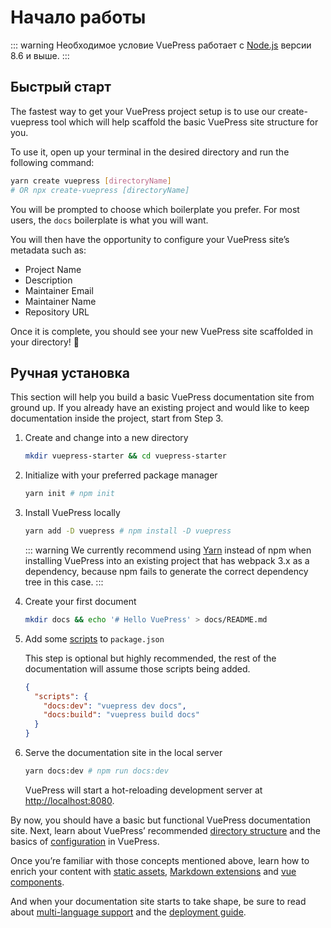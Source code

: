 #  Начало работы

::: warning Необходимое условие
VuePress работает с [Node.js](https://nodejs.org/ru/) версии 8.6 и выше.
:::

## Быстрый старт

The fastest way to get your VuePress project setup is to use our create-vuepress tool which will help scaffold the basic VuePress site structure for you.

To use it, open up your terminal in the desired directory and run the following command:

```bash
yarn create vuepress [directoryName]
# OR npx create-vuepress [directoryName]
```

You will be prompted to choose which boilerplate you prefer. For most users, the `docs` boilerplate is what you will want.

You will then have the opportunity to configure your VuePress site’s metadata such as:

- Project Name
- Description
- Maintainer Email
- Maintainer Name
- Repository URL

Once it is complete, you should see your new VuePress site scaffolded in your directory! :tada:

## Ручная установка

This section will help you build a basic VuePress documentation site from ground up. If you already have an existing project and would like to keep documentation inside the project, start from Step 3.

1. Create and change into a new directory

   ``` bash
   mkdir vuepress-starter && cd vuepress-starter
   ```

2. Initialize with your preferred package manager

   ``` bash
   yarn init # npm init
   ```

3. Install VuePress locally

   ``` bash
   yarn add -D vuepress # npm install -D vuepress
   ```

   ::: warning
   We currently recommend using [Yarn](https://classic.yarnpkg.com/lang/en/) instead of npm when installing VuePress into an existing project that has webpack 3.x as a dependency, because npm fails to generate the correct dependency tree in this case.
   :::

4. Create your first document

   ``` bash
   mkdir docs && echo '# Hello VuePress' > docs/README.md
   ```

5. Add some [scripts](https://classic.yarnpkg.com/en/docs/package-json#toc-scripts) to `package.json`

   This step is optional but highly recommended, the rest of the documentation will assume those scripts being added.

   ``` json
   {
     "scripts": {
       "docs:dev": "vuepress dev docs",
       "docs:build": "vuepress build docs"
     }
   }
   ```

6. Serve the documentation site in the local server

   ``` bash
   yarn docs:dev # npm run docs:dev
   ```

   VuePress will start a hot-reloading development server at [http://localhost:8080](http://localhost:8080).

By now, you should have a basic but functional VuePress documentation site. Next, learn about VuePress’ recommended [directory structure](directory-structure.html) and the basics of [configuration](basic-config.html) in VuePress.

Once you’re familiar with those concepts mentioned above, learn how to enrich your content with [static assets](assets.html), [Markdown extensions](markdown.html) and [vue components](using-vue.html).

And when your documentation site starts to take shape, be sure to read about [multi-language support](i18n.html) and the [deployment guide](deploy.html).
